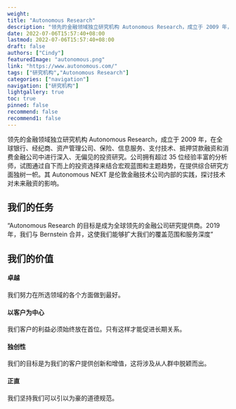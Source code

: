 ```yaml
---
weight: 
title: "Autonomous Research"
description: "领先的金融领域独立研究机构 Autonomous Research，成立于 2009 年，在全球银行、经纪商、资产管理公司、保险、信息服务、支付技术、抵押贷款融资和消费金融公司中进行深入、无偏见的投资研究。"
date: 2022-07-06T15:57:40+08:00
lastmod: 2022-07-06T15:57:40+08:00
draft: false
authors: ["Cindy"]
featuredImage: "autonomous.png"
link: "https://www.autonomous.com/"
tags: ["研究机构","Autonomous Research"]
categories: ["navigation"]
navigation: ["研究机构"]
lightgallery: true
toc: true
pinned: false
recommend: false
recommend1: false
---
```


领先的金融领域独立研究机构 Autonomous Research，成立于 2009 年，在全球银行、经纪商、资产管理公司、保险、信息服务、支付技术、抵押贷款融资和消费金融公司中进行深入、无偏见的投资研究。公司拥有超过 35 位经验丰富的分析师，试图通过自下而上的投资选择来结合宏观蓝图和主题趋势，在提供综合研究方面独树一帜。其 Autonomous NEXT 是伦敦金融技术公司内部的实践，探讨技术对未来融资的影响。

## 我们的任务

“Autonomous Research 的目标是成为全球领先的金融公司研究提供商。2019 年，我们与 Bernstein 合并，这使我们能够扩大我们的覆盖范围和服务深度”

## 我们的价值

#### 卓越

我们努力在所选领域的各个方面做到最好。

#### 以客户为中心

我们客户的利益必须始终放在首位。只有这样才能促进长期关系。

#### 独创性

我们的目标是为我们的客户提供创新和增值，这将涉及从人群中脱颖而出。

#### 正直

我们坚持我们可以引以为豪的道德规范。